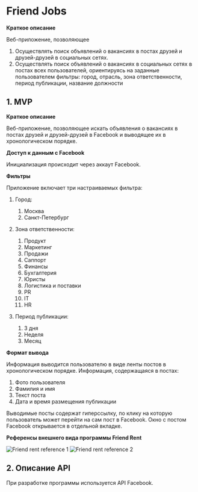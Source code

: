 # Friend Jobs

**Краткое описание**

Веб-приложение, позволяющее 
1. Осуществлять поиск объявлений о вакансиях в постах друзей и друзей-друзей в социальных сетях. 
2. Осуществлять поиск объявлений о вакансиях в социальных сетях в постах всех пользователей, ориентируясь на заданные пользователем фильтры: город, отрасль, зона ответственности, период публикации, название должности


## 1. MVP

**Краткое описание**

Веб-приложение, позволяющее искать объявления о вакансиях в постах друзей и друзей-друзей в Facebook и выводящее их в хронологическом порядке.

**Доступ к данным с Facebook**

Инициализация происходит через аккаут Facebook.

**Фильтры**

Приложение включает три настраиваемых фильтра:
1. Город:
	1. Москва
	2. Санкт-Петербург
	
2. Зона ответственности:
	1. Продукт
	2. Маркетинг
	3. Продажи
	4. Саппорт
	5. Финансы
	6. Бухгалтерия
	7. Юристы
	8. Логистика и поставки 
	9. PR
	10. IT
	11. HR
 
3. Период публикации:
	1. 3 дня
	2. Неделя
	3. Месяц

**Формат вывода**

Информация выводится пользователю в виде ленты постов в хронологическом порядке.
Информация, содержащаяся в постах:

1. Фото пользователя
2. Фамилия и имя
3. Текст поста
4. Дата и время размещения публикации

Выводимые посты содержат гиперссылку, по клику на которую пользователь может перейти на сам пост в Facebook. Окно с постом Facebook открывается в отдельной вкладке.


**Референсы внешнего вида программы Friend Rent**

![Friend rent reference 1](http://runetmir.com/wp-content/uploads/2013/09/FriendRent.jpg)
![Friend rent reference 2](https://i.pinimg.com/originals/64/ae/19/64ae19b74ed6f0e10840f66a7377f02b.jpg)

## 2. Описание API

При разработке программы используется API Facebook.
